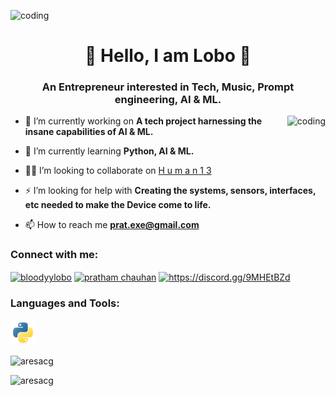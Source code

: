 <p><img align="centre" height="200" width="1200" src="https://media.giphy.com/media/NKEt9elQ5cR68/giphy.gif" alt="coding" /></p>

<h1 align="center">🥀 Hello, I am Lobo 🥀</h1>
<h3 align="center">An Entrepreneur interested in Tech, Music, Prompt engineering, AI & ML.</h3>
<p><img align="right" src="https://media.giphy.com/media/GkD4U3VfiIbzcBhQNu/giphy.gif" alt="coding" /></p>

- 🔭 I’m currently working on **A tech project harnessing the insane capabilities of AI & ML.**

- 👀 I’m currently learning **Python, AI & ML.**

- 🙌🏼 I’m looking to collaborate on [H u m a n 1 3](https://github.com/AresACG/H-u-m-a-n-1-3.git)

- ⚡️ I’m looking for help with **Creating the systems, sensors, interfaces, etc needed to make the Device come to life.**

- 📫 How to reach me **prat.exe@gmail.com**

<h3 align="left">Connect with me:</h3>
<p align="left">
<a href="https://twitter.com/bloodyylobo" target="blank"><img align="center" src="https://raw.githubusercontent.com/rahuldkjain/github-profile-readme-generator/master/src/images/icons/Social/twitter.svg" alt="bloodyylobo" height="30" width="40" /></a>
<a href="https://linkedin.com/in/pratham chauhan" target="blank"><img align="center" src="https://raw.githubusercontent.com/rahuldkjain/github-profile-readme-generator/master/src/images/icons/Social/linked-in-alt.svg" alt="pratham chauhan" height="30" width="40" /></a>
<a href="https://discord.gg/https://discord.gg/9MHEtBZd" target="blank"><img align="center" src="https://raw.githubusercontent.com/rahuldkjain/github-profile-readme-generator/master/src/images/icons/Social/discord.svg" alt="https://discord.gg/9MHEtBZd" height="30" width="40" /></a>
</p>

<h3 align="left">Languages and Tools:</h3>
<p align="left"> <a href="https://www.python.org" target="_blank" rel="noreferrer"> <img src="https://raw.githubusercontent.com/devicons/devicon/master/icons/python/python-original.svg" alt="python" width="40" height="40"/> </a> </p>

<p>&nbsp;<img align="left" src="https://github-readme-stats.vercel.app/api?username=aresacg&show_icons=true&locale=en" alt="aresacg" /></p>
<p><img align="upperright" src="https://github-readme-streak-stats.herokuapp.com/?user=aresacg&" alt="aresacg" /></p>
